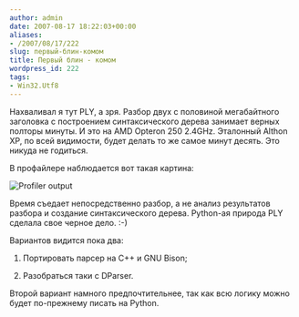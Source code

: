 ```yaml
---
author: admin
date: 2007-08-17 18:22:03+00:00
aliases:
- /2007/08/17/222
slug: первый-блин-комом
title: Первый блин - комом
wordpress_id: 222
tags:
- Win32.Utf8
---
```


Нахваливал я тут PLY, а зря. Разбор двух с половиной мегабайтного заголовка с построением синтаксического дерева занимает верных полторы минуты. И это на AMD Opteron 250 2.4GHz. Эталонный Althon XP, по всей видимости, будет делать то же самое минут десять. Это никуда не годиться.

В профайлере наблюдается вот такая картина:

![Profiler output](/2007/08/ply_profile_output.png)

Время съедает непосредственно разбор, а не анализ результатов разбора и создание синтаксического дерева. Python-ая природа PLY сделала свое черное дело. :-)

Вариантов видится пока два:

  1. Портировать парсер на С++ и GNU Bison;

  2. Разобраться таки с DParser.

Второй вариант намного предпочтительнее, так как всю логику можно будет по-прежнему писать на Python.

